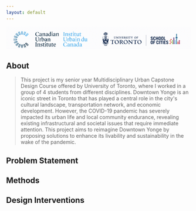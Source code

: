 ```yaml
---
layout: default
---
```

<p align="center">
<img src="CUI-UT-logo.png" alt="drawing" width="700"/>
</p>


## About
> This project is my senior year Multidisciplinary Urban Capstone Design Course offered by University of Toronto, where I worked in a group of 4 students from different disciplines. 
> Downtown Yonge is an iconic street in Toronto that has played a central role in the city's cultural landscape, transportation network, and economic development. However, the COVID-19 pandemic has severely impacted its urban life and local community endurance, revealing existing infrastructural and societal issues that require immediate attention. This project aims to reimagine Downtown Yonge by proposing solutions to enhance its livability and sustainability in the wake of the pandemic.

## Problem Statement


## Methods

## Design Interventions
